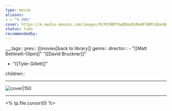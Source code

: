 ```yaml
---
type: movie
aliases:
- - "% VHS"
cover: https://m.media-amazon.com/images/M/MV5BMTUwODAxMzMwNF5BMl5BanBnXkFtZTcwMTk3MTQ5Nw@@._V1_SX300.jpg
status: todo
recommendedby:
---
```

___tags:: prev:: [[movies|back to library]]
genre::
director::   - "[[Matt Bettinelli-Olpin]]" "[[David Bruckner]]"
  - "[[Tyler Gillett]]"

  
children::
___
![cover|150](https://m.media-amazon.com/images/M/MV5BMTUwODAxMzMwNF5BMl5BanBnXkFtZTcwMTk3MTQ5Nw@@._V1_SX300.jpg)
___
<% tp.file.cursor(0) %>
